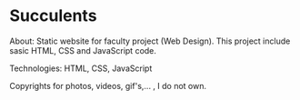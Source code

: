# Succulents

About:
Static website for faculty project (Web Design).
This project include sasic HTML, CSS and JavaScript code.

Technologies:
HTML, CSS, JavaScript

Copyrights for photos, videos, gif's,... , I do not own.

